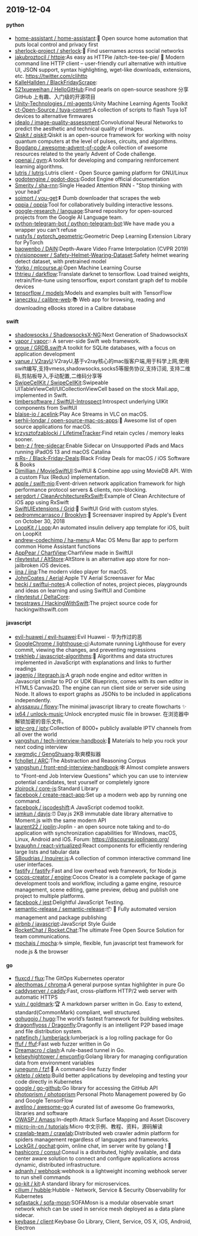 ## 2019-12-04

#### python
* [home-assistant / home-assistant](https://github.com/home-assistant/home-assistant):🏡
Open source home automation that puts local control and privacy first
* [sherlock-project / sherlock](https://github.com/sherlock-project/sherlock):🔎
Find usernames across social networks
* [jakubroztocil / httpie](https://github.com/jakubroztocil/httpie):As easy as HTTPie /aitch-tee-tee-pie/ 🥧 Modern command line HTTP client – user-friendly curl alternative with intuitive UI, JSON support, syntax highlighting, wget-like downloads, extensions, etc. https://twitter.com/clihttp
* [KalleHallden / BlackFridayScrape](https://github.com/KalleHallden/BlackFridayScrape):
* [521xueweihan / HelloGitHub](https://github.com/521xueweihan/HelloGitHub):Find pearls on open-source seashore 分享 GitHub 上有趣、入门级的开源项目
* [Unity-Technologies / ml-agents](https://github.com/Unity-Technologies/ml-agents):Unity Machine Learning Agents Toolkit
* [ct-Open-Source / tuya-convert](https://github.com/ct-Open-Source/tuya-convert):A collection of scripts to flash Tuya IoT devices to alternative firmwares
* [idealo / image-quality-assessment](https://github.com/idealo/image-quality-assessment):Convolutional Neural Networks to predict the aesthetic and technical quality of images.
* [Qiskit / qiskit](https://github.com/Qiskit/qiskit):Qiskit is an open-source framework for working with noisy quantum computers at the level of pulses, circuits, and algorithms.
* [Bogdanp / awesome-advent-of-code](https://github.com/Bogdanp/awesome-advent-of-code):A collection of awesome resources related to the yearly Advent of Code challenge.
* [openai / gym](https://github.com/openai/gym):A toolkit for developing and comparing reinforcement learning algorithms.
* [lutris / lutris](https://github.com/lutris/lutris):Lutris client - Open Source gaming platform for GNU/Linux
* [godotengine / godot-docs](https://github.com/godotengine/godot-docs):Godot Engine official documentation
* [Smerity / sha-rnn](https://github.com/Smerity/sha-rnn):Single Headed Attention RNN - "Stop thinking with your head"
* [soimort / you-get](https://github.com/soimort/you-get):⏬
Dumb downloader that scrapes the web
* [oppia / oppia](https://github.com/oppia/oppia):Tool for collaboratively building interactive lessons.
* [google-research / language](https://github.com/google-research/language):Shared repository for open-sourced projects from the Google AI Language team.
* [python-telegram-bot / python-telegram-bot](https://github.com/python-telegram-bot/python-telegram-bot):We have made you a wrapper you can't refuse
* [rusty1s / pytorch_geometric](https://github.com/rusty1s/pytorch_geometric):Geometric Deep Learning Extension Library for PyTorch
* [baowenbo / DAIN](https://github.com/baowenbo/DAIN):Depth-Aware Video Frame Interpolation (CVPR 2019)
* [njvisionpower / Safety-Helmet-Wearing-Dataset](https://github.com/njvisionpower/Safety-Helmet-Wearing-Dataset):Safety helmet wearing detect dataset, with pretrained model
* [Yorko / mlcourse.ai](https://github.com/Yorko/mlcourse.ai):Open Machine Learning Course
* [thtrieu / darkflow](https://github.com/thtrieu/darkflow):Translate darknet to tensorflow. Load trained weights, retrain/fine-tune using tensorflow, export constant graph def to mobile devices
* [tensorflow / models](https://github.com/tensorflow/models):Models and examples built with TensorFlow
* [janeczku / calibre-web](https://github.com/janeczku/calibre-web):📚
Web app for browsing, reading and downloading eBooks stored in a Calibre database

#### swift
* [shadowsocks / ShadowsocksX-NG](https://github.com/shadowsocks/ShadowsocksX-NG):Next Generation of ShadowsocksX
* [vapor / vapor](https://github.com/vapor/vapor):💧
A server-side Swift web framework.
* [groue / GRDB.swift](https://github.com/groue/GRDB.swift):A toolkit for SQLite databases, with a focus on application development
* [yanue / V2rayU](https://github.com/yanue/V2rayU):V2rayU,基于v2ray核心的mac版客户端,用于科学上网,使用swift编写,支持vmess,shadowsocks,socks5等服务协议,支持订阅, 支持二维码,剪贴板导入,手动配置,二维码分享等
* [SwipeCellKit / SwipeCellKit](https://github.com/SwipeCellKit/SwipeCellKit):Swipeable UITableViewCell/UICollectionViewCell based on the stock Mail.app, implemented in Swift.
* [timbersoftware / SwiftUI-Introspect](https://github.com/timbersoftware/SwiftUI-Introspect):Introspect underlying UIKit components from SwiftUI
* [blaise-io / acelink](https://github.com/blaise-io/acelink):Play Ace Streams in VLC on macOS.
* [serhii-londar / open-source-mac-os-apps](https://github.com/serhii-londar/open-source-mac-os-apps):🚀
Awesome list of open source applications for macOS.
* [krzysztofzablocki / LifetimeTracker](https://github.com/krzysztofzablocki/LifetimeTracker):Find retain cycles / memory leaks sooner.
* [ben-z / free-sidecar](https://github.com/ben-z/free-sidecar):Enable Sidecar on Unsupported iPads and Macs running iPadOS 13 and macOS Catalina
* [mRs- / Black-Friday-Deals](https://github.com/mRs-/Black-Friday-Deals):Black Friday Deals for macOS / iOS Software & Books
* [Dimillian / MovieSwiftUI](https://github.com/Dimillian/MovieSwiftUI):SwiftUI & Combine app using MovieDB API. With a custom Flux (Redux) implementation.
* [apple / swift-nio](https://github.com/apple/swift-nio):Event-driven network application framework for high performance protocol servers & clients, non-blocking.
* [sergdort / CleanArchitectureRxSwift](https://github.com/sergdort/CleanArchitectureRxSwift):Example of Clean Architecture of iOS app using RxSwift
* [SwiftUIExtensions / Grid](https://github.com/SwiftUIExtensions/Grid):🚀
SwiftUI Grid with custom styles.
* [pedrommcarrasco / Brooklyn](https://github.com/pedrommcarrasco/Brooklyn):🍎
Screensaver inspired by Apple's Event on October 30, 2018
* [LoopKit / Loop](https://github.com/LoopKit/Loop):An automated insulin delivery app template for iOS, built on LoopKit
* [andrew-codechimp / ha-menu](https://github.com/andrew-codechimp/ha-menu):A Mac OS Menu Bar app to perform common Home Assistant functions
* [AppPear / ChartView](https://github.com/AppPear/ChartView):ChartView made in SwiftUI
* [rileytestut / AltStore](https://github.com/rileytestut/AltStore):AltStore is an alternative app store for non-jailbroken iOS devices.
* [iina / iina](https://github.com/iina/iina):The modern video player for macOS.
* [JohnCoates / Aerial](https://github.com/JohnCoates/Aerial):Apple TV Aerial Screensaver for Mac
* [heckj / swiftui-notes](https://github.com/heckj/swiftui-notes):A collection of notes, project pieces, playgrounds and ideas on learning and using SwiftUI and Combine
* [rileytestut / DeltaCore](https://github.com/rileytestut/DeltaCore):
* [twostraws / HackingWithSwift](https://github.com/twostraws/HackingWithSwift):The project source code for hackingwithswift.com

#### javascript
* [evil-huawei / evil-huawei](https://github.com/evil-huawei/evil-huawei):Evil Huawei - 华为作过的恶
* [GoogleChrome / lighthouse-ci](https://github.com/GoogleChrome/lighthouse-ci):Automate running Lighthouse for every commit, viewing the changes, and preventing regressions
* [trekhleb / javascript-algorithms](https://github.com/trekhleb/javascript-algorithms):📝
Algorithms and data structures implemented in JavaScript with explanations and links to further readings
* [jagenjo / litegraph.js](https://github.com/jagenjo/litegraph.js):A graph node engine and editor written in Javascript similar to PD or UDK Blueprints, comes with its own editor in HTML5 Canvas2D. The engine can run client side or server side using Node. It allows to export graphs as JSONs to be included in applications independently.
* [alyssaxuu / flowy](https://github.com/alyssaxuu/flowy):The minimal javascript library to create flowcharts
✨
* [ix64 / unlock-music](https://github.com/ix64/unlock-music):Unlock encrypted music file in browser. 在浏览器中解锁加密的音乐文件。
* [iptv-org / iptv](https://github.com/iptv-org/iptv):Collection of 8000+ publicly available IPTV channels from all over the world
* [yangshun / tech-interview-handbook](https://github.com/yangshun/tech-interview-handbook):💯
Materials to help you rock your next coding interview
* [xwgmdjc / GengShuang](https://github.com/xwgmdjc/GengShuang):耿爽模拟器
* [fchollet / ARC](https://github.com/fchollet/ARC):The Abstraction and Reasoning Corpus
* [yangshun / front-end-interview-handbook](https://github.com/yangshun/front-end-interview-handbook):🕸
Almost complete answers to "Front-end Job Interview Questions" which you can use to interview potential candidates, test yourself or completely ignore
* [zloirock / core-js](https://github.com/zloirock/core-js):Standard Library
* [facebook / create-react-app](https://github.com/facebook/create-react-app):Set up a modern web app by running one command.
* [facebook / jscodeshift](https://github.com/facebook/jscodeshift):A JavaScript codemod toolkit.
* [iamkun / dayjs](https://github.com/iamkun/dayjs):⏰
Day.js 2KB immutable date library alternative to Moment.js with the same modern API
* [laurent22 / joplin](https://github.com/laurent22/joplin):Joplin - an open source note taking and to-do application with synchronization capabilities for Windows, macOS, Linux, Android and iOS. Forum: https://discourse.joplinapp.org/
* [bvaughn / react-virtualized](https://github.com/bvaughn/react-virtualized):React components for efficiently rendering large lists and tabular data
* [SBoudrias / Inquirer.js](https://github.com/SBoudrias/Inquirer.js):A collection of common interactive command line user interfaces.
* [fastify / fastify](https://github.com/fastify/fastify):Fast and low overhead web framework, for Node.js
* [cocos-creator / engine](https://github.com/cocos-creator/engine):Cocos Creator is a complete package of game development tools and workflow, including a game engine, resource management, scene editing, game preview, debug and publish one project to multiple platforms.
* [facebook / jest](https://github.com/facebook/jest):Delightful JavaScript Testing.
* [semantic-release / semantic-release](https://github.com/semantic-release/semantic-release):📦
🚀
Fully automated version management and package publishing
* [airbnb / javascript](https://github.com/airbnb/javascript):JavaScript Style Guide
* [RocketChat / Rocket.Chat](https://github.com/RocketChat/Rocket.Chat):The ultimate Free Open Source Solution for team communications.
* [mochajs / mocha](https://github.com/mochajs/mocha):☕️
simple, flexible, fun javascript test framework for node.js & the browser

#### go
* [fluxcd / flux](https://github.com/fluxcd/flux):The GitOps Kubernetes operator
* [alecthomas / chroma](https://github.com/alecthomas/chroma):A general purpose syntax highlighter in pure Go
* [caddyserver / caddy](https://github.com/caddyserver/caddy):Fast, cross-platform HTTP/2 web server with automatic HTTPS
* [yuin / goldmark](https://github.com/yuin/goldmark):🏆
A markdown parser written in Go. Easy to extend, standard(CommonMark) compliant, well structured.
* [gohugoio / hugo](https://github.com/gohugoio/hugo):The world’s fastest framework for building websites.
* [dragonflyoss / Dragonfly](https://github.com/dragonflyoss/Dragonfly):Dragonfly is an intelligent P2P based image and file distribution system.
* [natefinch / lumberjack](https://github.com/natefinch/lumberjack):lumberjack is a log rolling package for Go
* [ffuf / ffuf](https://github.com/ffuf/ffuf):Fast web fuzzer written in Go
* [Dreamacro / clash](https://github.com/Dreamacro/clash):A rule-based tunnel in Go.
* [kelseyhightower / envconfig](https://github.com/kelseyhightower/envconfig):Golang library for managing configuration data from environment variables
* [junegunn / fzf](https://github.com/junegunn/fzf):🌸
A command-line fuzzy finder
* [okteto / okteto](https://github.com/okteto/okteto):Build better applications by developing and testing your code directly in Kubernetes
* [google / go-github](https://github.com/google/go-github):Go library for accessing the GitHub API
* [photoprism / photoprism](https://github.com/photoprism/photoprism):Personal Photo Management powered by Go and Google TensorFlow
* [avelino / awesome-go](https://github.com/avelino/awesome-go):A curated list of awesome Go frameworks, libraries and software
* [OWASP / Amass](https://github.com/OWASP/Amass):In-depth Attack Surface Mapping and Asset Discovery
* [micro-in-cn / tutorials](https://github.com/micro-in-cn/tutorials):Micro 中文示例、教程、资料，源码解读
* [crawlab-team / crawlab](https://github.com/crawlab-team/crawlab):Distributed web crawler admin platform for spiders management regardless of languages and frameworks.
* [LockGit / gochat](https://github.com/LockGit/gochat):goim, online chat, im server write by golang !
🚀
* [hashicorp / consul](https://github.com/hashicorp/consul):Consul is a distributed, highly available, and data center aware solution to connect and configure applications across dynamic, distributed infrastructure.
* [adnanh / webhook](https://github.com/adnanh/webhook):webhook is a lightweight incoming webhook server to run shell commands
* [go-kit / kit](https://github.com/go-kit/kit):A standard library for microservices.
* [cilium / hubble](https://github.com/cilium/hubble):Hubble - Network, Service & Security Observability for Kubernetes
* [sofastack / sofa-mosn](https://github.com/sofastack/sofa-mosn):SOFAMosn is a modular observable smart network which can be used in service mesh deployed as a data plane sidecar.
* [keybase / client](https://github.com/keybase/client):Keybase Go Library, Client, Service, OS X, iOS, Android, Electron
